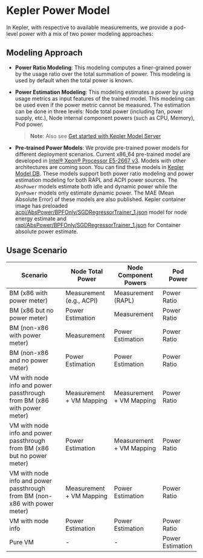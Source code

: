 # Kepler Power Model

In Kepler, with respective to available measurements, we provide a pod-level power with a mix of two
power modeling approaches:

## Modeling Approach

- **Power Ratio Modeling**: This modeling computes a finer-grained power by the usage ratio over the
  total summation of power. This modeling is used by default when the total power is known.

- **Power Estimation Modeling**: This modeling estimates a power by using usage metrics as input features
of the trained model. This modeling can be used even if the power metric cannot be measured. The estimation
can be done in three levels: Node total power (including fan, power supply, etc.), Node internal component
powers (such as CPU, Memory), Pod power.

  > **Note**: Also see [Get started with Kepler Model Server](../kepler_model_server/get_started.md)

- **Pre-trained Power Models**: We provide pre-trained power models for different deployment scenarios.
   Current x86_64 pre-trained model are developed in [Intel® Xeon® Processor E5-2667 v3][1]. Models with
   other architectures are coming soon. You can find these models in [Kepler Model DB][2]. These models
   support both power ratio modeling and power estimation modeling for both RAPL and ACPI power sources.
   The `AbsPower` models estimate both idle and dynamic power while the `DynPower` models only estimate
   dynamic power. The MAE (Mean Absolute Error) of these models are also published. Kepler container
   image has preloaded [acpi/AbsPower/BPFOnly/SGDRegressorTrainer_1.json][3] model for node energy estimate
   and [rapl/AbsPower/BPFOnly/SGDRegressorTrainer_1.json][4] for Container absolute power estimate.

## Usage Scenario

Scenario | Node Total Power | Node Component Powers | Pod Power
---|---|---|---
BM (x86 with power meter)| Measurement (e.g., ACPI)|  Measurement (RAPL)| Power Ratio
BM (x86 but no power meter)| Power Estimation | Measurement| Power Ratio
BM (non-x86 with power meter) | Measurement | Power Estimation | Power Ratio
BM (non-x86 and no power meter) | Power Estimation | Power Estimation | Power Ratio
VM with node info and power passthrough from BM (x86 with power meter)|Measurement + VM Mapping|Measurement + VM Mapping|Power Ratio
VM with node info and power passthrough from BM (x86 but no power meter)|Power Estimation|Measurement + VM Mapping|Power Ratio
VM with node info and power passthrough from BM (non-x86 with power meter)|Measurement + VM Mapping|Power Estimation|Power Ratio
VM with node info|Power Estimation|Power Estimation|Power Ratio
Pure VM|-|-|Power Estimation

[1]:https://github.com/sustainable-computing-io/kepler-model-db/tree/main/models
[2]:https://github.com/sustainable-computing-io/kepler-model-db/tree/main/models/v0.6/nx12
[3]:https://github.com/sustainable-computing-io/kepler-model-db/blob/main/models/v0.6/nx12/std_v0.6/acpi/AbsPower/BPFOnly/SGDRegressorTrainer_1.json
[4]:https://github.com/sustainable-computing-io/kepler-model-db/blob/main/models/v0.6/nx12/std_v0.6/rapl/AbsPower/BPFOnly/SGDRegressorTrainer_1.json
